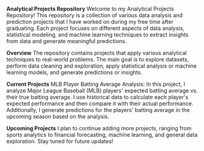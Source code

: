 **Analytical Projects Repository**
Welcome to my Analytical Projects Repository! This repository is a collection of various data analysis and prediction projects that I have worked on during my free time after graduating. Each project focuses on different aspects of data analysis, statistical modeling, and machine learning techniques to extract insights from data and generate meaningful predictions.

**Overview**
The repository contains projects that apply various analytical techniques to real-world problems. The main goal is to explore datasets, perform data cleaning and exploration, apply statistical analysis or machine learning models, and generate predictions or insights.

**Current Projects**
MLB Player Batting Average Analysis:
In this project, I analyze Major League Baseball (MLB) players' expected batting average vs. their true batting average. I use historical data to calculate each player's expected performance and then compare it with their actual performance. Additionally, I generate predictions for the players' batting average in the upcoming season based on the analysis.

**Upcoming Projects**
I plan to continue adding more projects, ranging from sports analytics to financial forecasting, machine learning, and general data exploration. Stay tuned for future updates!
